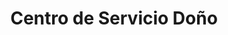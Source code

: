 ---
title: "Centro de Servicio Doño"
url: /san-salvador/centro-de-servicio-dono/
shop: piezas de automóviles
---